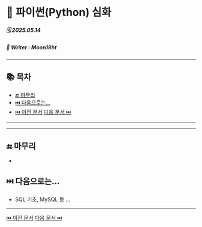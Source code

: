 # 🧩 파이썬(Python) 심화

##### 🗓️ 2025.05.14
##### 📝 Writer : Moon19ht

---

## 📚 목차


- [🔚 마무리](#-마무리)
- [⏭️ 다음으로는...](#️-다음으로는)
- [⏮️ 이전 문서](./0513%20Python정리.md) [다음 문서 ⏭️](./0514%20Python정리.md)

---



---

## 🔚 마무리
- 

## ⏭️ 다음으로는...

- SQL 기초, MySQL 등 ... 

---

[⏮️ 이전 문서](./0513%20Python정리.md) [다음 문서 ⏭️](./0514%20Python정리.md)